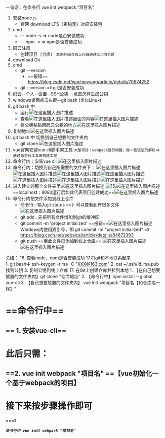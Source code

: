 ﻿一句话：在命令行  vue init webpack “项目名”


1. 安装node.js
	+ 官网 download LTS（更稳定）对应安装包
2. cmd 
	+ -- node -v => node是否安装成功
	+ -- npm -v => npm是否安装成功
3. 码云注册 
	+ 创建项目（仓库）
``本地代码与线上代码通过Git相关联``
4. download Git
5.  cmd 
	+ git --version
		+ ==报错== https://blog.csdn.net/wochunyang/article/details/70674252
	+ git --version =》 git是否安装成功
6. 码云--个人--设置--SSH公钥 --点击怎样生成公钥
7. windows桌面点击右键--git bash (类似Linux)
8. git bash 中
	+ 运行![在这里插入图片描述](https://img-blog.csdnimg.cn/20190530200925479.png)
	+ 查看![在这里插入图片描述](https://img-blog.csdnimg.cn/20190530201001233.png)里面的内容![在这里插入图片描述](https://img-blog.csdnimg.cn/20190530201025371.png)
	+ 将公钥粘贴回码云公钥的地方![在这里插入图片描述](https://img-blog.csdnimg.cn/2019053020110185.png)
9. 复制地址![在这里插入图片描述](https://img-blog.csdnimg.cn/20190530221922607.png)
10. git bash 中  切换到自己想要的文件夹内
	+ git clone ![在这里插入图片描述](https://img-blog.csdnimg.cn/20190530222251390.png)
11. vue官网安装vue cli脚手架工具
``大型项目：webpack进行构建，做一些语法的解析=》通过命令行工具来构建工程 ``
12. 命令行内：安装vue cli
![在这里插入图片描述](https://img-blog.csdnimg.cn/20190530230152347.png)
13. 命令行内：切换到自己所需要的文件夹下：
![在这里插入图片描述](https://img-blog.csdnimg.cn/20190530224029452.png?x-oss-process=image/watermark,type_ZmFuZ3poZW5naGVpdGk,shadow_10,text_aHR0cHM6Ly9ibG9nLmNzZG4ubmV0L0FkYV9sYWtl,size_16,color_FFFFFF,t_70)![在这里插入图片描述](https://img-blog.csdnimg.cn/20190530224507434.png?x-oss-process=image/watermark,type_ZmFuZ3poZW5naGVpdGk,shadow_10,text_aHR0cHM6Ly9ibG9nLmNzZG4ubmV0L0FkYV9sYWtl,size_16,color_FFFFFF,t_70)![在这里插入图片描述](https://img-blog.csdnimg.cn/20190530224625770.png)![在这里插入图片描述](https://img-blog.csdnimg.cn/20190530224727243.png)![在这里插入图片描述](https://img-blog.csdnimg.cn/20190530224811318.png)![在这里插入图片描述](https://img-blog.csdnimg.cn/20190530224922633.png)![在这里插入图片描述](https://img-blog.csdnimg.cn/20190530225117109.png)
14. 进入建立的那个文件夹里![在这里插入图片描述](https://img-blog.csdnimg.cn/20190530225309963.png)
![15.](https://img-blog.csdnimg.cn/20190530225347423.png?x-oss-process=image/watermark,type_ZmFuZ3poZW5naGVpdGk,shadow_10,text_aHR0cHM6Ly9ibG9nLmNzZG4ubmV0L0FkYV9sYWtl,size_16,color_FFFFFF,t_70)![在这里插入图片描述](https://img-blog.csdnimg.cn/20190530225423963.png)
==localhost：8080运行后如此代表项目创建成功==![在这里插入图片描述](https://img-blog.csdnimg.cn/20190531104845552.png?x-oss-process=image/watermark,type_ZmFuZ3poZW5naGVpdGk,shadow_10,text_aHR0cHM6Ly9ibG9nLmNzZG4ubmV0L0FkYV9sYWtl,size_16,color_FFFFFF,t_70)
15. 命令行内把文件添加到线上仓库
	+ 命令行--输入git status ==》可以查看到有很多文件
![在这里插入图片描述](https://img-blog.csdnimg.cn/20190531103325951.png?x-oss-process=image/watermark,type_ZmFuZ3poZW5naGVpdGk,shadow_10,text_aHR0cHM6Ly9ibG9nLmNzZG4ubmV0L0FkYV9sYWtl,size_16,color_FFFFFF,t_70)
	+ git add . 先把所有文件增加到git的缓冲区 
	+ git commit -m 'project initialized'
	==报错==![在这里插入图片描述](https://img-blog.csdnimg.cn/20190531104315286.png)
	Windows内使用双引号，即 git commit -m “project initialized”
=》https://blog.csdn.net/eebaicai/article/details/84672393
	+ git push
	==至此文件已添加到线上仓库==
![在这里插入图片描述](https://img-blog.csdnimg.cn/20190531104641841.png?x-oss-process=image/watermark,type_ZmFuZ3poZW5naGVpdGk,shadow_10,text_aHR0cHM6Ly9ibG9nLmNzZG4ubmV0L0FkYV9sYWtl,size_16,color_FFFFFF,t_70)
![在这里插入图片描述](https://img-blog.csdnimg.cn/20191010202245687.png?x-oss-process=image/watermark,type_ZmFuZ3poZW5naGVpdGk,shadow_10,text_aHR0cHM6Ly9ibG9nLmNzZG4ubmV0L0FkYV9sYWtl,size_16,color_FFFFFF,t_70)

总结：
16. 查看node、npm是否安装成功
17.将git和本地联系起来   
	 1. git bash中  ssh-keygen -t rsa -C "XXX@163.com"
	 2.  cat ~/.ssh/id_rsa.pub 找到公钥
	 3. 复制公钥到线上仓库
17. 在Git上创建仓库并拉到本地
	1. 【在自己想要放置的文件夹内】git clone "仓库地址" 
	2. 【命令行中】npm install --global vue-cli
	3. 【自己想要放置的文件夹内】 vue init webpack "项目名【和仓库名一样】"

# ==命令行中==
## == 1. 安装vue-cli==
# 此后只需：
## ==2. vue init webpack "项目名" ==【vue初始化一个基于webpack的项目】
# 接下来按步骤操作即可
===》

***`命令行中 vue init webpack "项目名"`***


